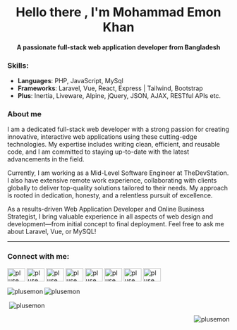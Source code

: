 <h1 align="center">Hello there , I'm Mohammad Emon Khan</h1> 
<h4 align="center">A passionate full-stack web application developer from Bangladesh</h3>

### Skills:
- **Languages**: PHP, JavaScript, MySql
- **Frameworks**: Laravel, Vue, React, Express | Tailwind, Bootstrap
- **Plus**: Inertia, Liveware, Alpine, jQuery, JSON, AJAX, RESTful APIs etc.

### About me
<p aligh="left">
I am a dedicated full-stack web developer with a strong passion for creating innovative, interactive web applications using these cutting-edge technologies. My expertise includes writing clean, efficient, and reusable code, and I am committed to staying up-to-date with the latest advancements in the field.

Currently, I am working as a Mid-Level Software Engineer at TheDevStation. I also have extensive remote work experience, collaborating with clients globally to deliver top-quality solutions tailored to their needs. My approach is rooted in dedication, honesty, and a relentless pursuit of excellence.

As a results-driven Web Application Developer and Online Business Strategist, I bring valuable experience in all aspects of web design and development—from initial concept to final deployment. Feel free to ask me about Laravel, Vue, or MySQL!
 <hr/>


<h3 align="left">Connect with me:</h3>
<p align="left">
<a href="https://codepen.io/plusemon" target="blank"><img align="center" src="https://raw.githubusercontent.com/rahuldkjain/github-profile-readme-generator/master/src/images/icons/Social/codepen.svg" alt="plusemon" height="30" width="40" /></a>
<a href="https://twitter.com/plusemon" target="blank"><img align="center" src="https://raw.githubusercontent.com/rahuldkjain/github-profile-readme-generator/master/src/images/icons/Social/twitter.svg" alt="plusemon" height="30" width="40" /></a>
<a href="https://linkedin.com/in/plusemon" target="blank"><img align="center" src="https://raw.githubusercontent.com/rahuldkjain/github-profile-readme-generator/master/src/images/icons/Social/linked-in-alt.svg" alt="plusemon" height="30" width="40" /></a>
<a href="https://stackoverflow.com/users/plusemon" target="blank"><img align="center" src="https://raw.githubusercontent.com/rahuldkjain/github-profile-readme-generator/master/src/images/icons/Social/stack-overflow.svg" alt="plusemon" height="30" width="40" /></a>
<a href="https://fb.com/plusemon" target="blank"><img align="center" src="https://raw.githubusercontent.com/rahuldkjain/github-profile-readme-generator/master/src/images/icons/Social/facebook.svg" alt="plusemon" height="30" width="40" /></a>
<a href="https://instagram.com/plusemon" target="blank"><img align="center" src="https://raw.githubusercontent.com/rahuldkjain/github-profile-readme-generator/master/src/images/icons/Social/instagram.svg" alt="plusemon" height="30" width="40" /></a>
<a href="https://dribbble.com/plusemon" target="blank"><img align="center" src="https://raw.githubusercontent.com/rahuldkjain/github-profile-readme-generator/master/src/images/icons/Social/dribbble.svg" alt="plusemon" height="30" width="40" /></a>
<a href="https://www.behance.net/plusemon" target="blank"><img align="center" src="https://raw.githubusercontent.com/rahuldkjain/github-profile-readme-generator/master/src/images/icons/Social/behance.svg" alt="plusemon" height="30" width="40" /></a>
</p>

<p><img align="left" src="https://github-readme-stats.vercel.app/api?username=plusemon&theme=transparent&hide_border=false&include_all_commits=true&count_private=true" alt="plusemon" /></p>
<p><img align="center" src="https://github-readme-streak-stats.herokuapp.com/?user=plusemon&theme=transparent&hide_border=false" alt="plusemon" /></p>
<p>&nbsp;<img align="center" src="https://github-readme-stats.vercel.app/api/top-langs/?username=plusemon&theme=transparent&hide_border=false&include_all_commits=true&count_private=true&layout=compact" alt="plusemon" /></p>

<p align="right"> <img src="https://komarev.com/ghpvc/?username=plusemon&label=Profile%20views&color=0e75b6&style=flat" alt="plusemon" /> </p>


